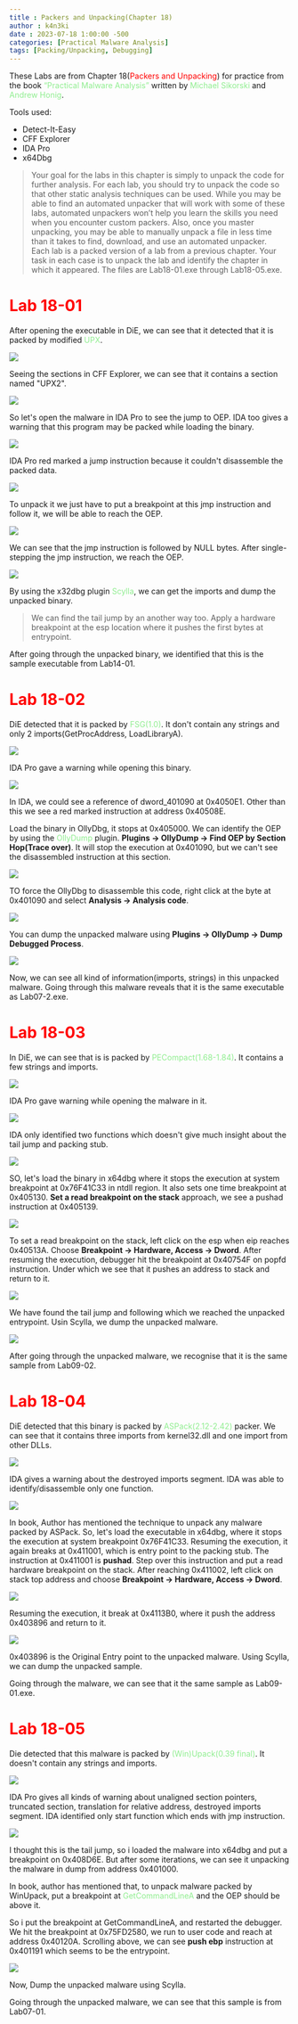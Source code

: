 ```yaml
---
title : Packers and Unpacking(Chapter 18)
author : k4n3ki
date : 2023-07-18 1:00:00 -500
categories: [Practical Malware Analysis]
tags: [Packing/Unpacking, Debugging]
---
```


These Labs are from Chapter 18(<span style="color:red">Packers and Unpacking</span>) for practice from the book <span style="color:lightgreen">“Practical Malware Analysis”</span> written by <span style="color:lightgreen">Michael Sikorski</span> and <span style="color:lightgreen">Andrew Honig</span>.


Tools used:
- Detect-It-Easy
- CFF Explorer
- IDA Pro
- x64Dbg

> Your goal for the labs in this chapter is simply to unpack the code for further analysis. For each lab, you should try to unpack the code so that other static analysis techniques can be used. While you may be able to find an automated unpacker that will work with some of these labs, automated unpackers won’t help you learn the skills you need when you encounter custom packers. Also, once you master unpacking, you may be able to manually unpack a file in less time than it takes to find, download, and use an automated unpacker.
<br/> Each lab is a packed version of a lab from a previous chapter. Your task in each case is to unpack the lab and identify the chapter in which it appeared. The files are Lab18-01.exe through Lab18-05.exe.

# <span style="color:red">Lab 18-01</span>

After opening the executable in DiE, we can see that it detected that it is packed by modified <span style="color:lightgreen">UPX</span>.

<img src="/assets/img/lab18/1die.png">

Seeing the sections in CFF Explorer, we can see that it contains a section named "UPX2".

<img src="/assets/img/lab18/1cff.png">

So let's open the malware in IDA Pro to see the jump to OEP. IDA too gives a warning that this program may be packed while loading the binary.

<img src="/assets/img/lab18/1idawarning.png">

IDA Pro red marked a jump instruction because it couldn't disassemble the packed data.

<img src="/assets/img/lab18/1idajmp.png">

To unpack it we just have to put a breakpoint at this jmp instruction and follow it, we will be able to reach the OEP.

<img src="/assets/img/lab18/1bp.png">

We can see that the jmp instruction is followed by NULL bytes. After single-stepping the jmp instruction, we reach the OEP.

<img src="/assets/img/lab18/1scylla.png">

By using the x32dbg plugin <span style="color:lightgreen">Scylla</span>, we can get the imports and dump the unpacked binary.

> We can find the tail jump by an another way too. Apply a hardware breakpoint at the esp location where it pushes the first bytes at entrypoint.

After going through the unpacked binary, we identified that this is the sample executable from Lab14-01.

# <span style="color:red">Lab 18-02</span>

DiE detected that it is packed by <span style="color:lightgreen">FSG(1.0)</span>. It don't contain any strings and only 2 imports(GetProcAddress, LoadLibraryA).

<img src="/assets/img/lab18/2die.png">

IDA Pro gave a warning while opening this binary.

<img src="/assets/img/lab18/2idawarning.png">

In IDA, we could see a reference of dword_401090 at 0x4050E1. Other than this we see a red marked instruction at address 0x40508E.

Load the binary in OllyDbg, it stops at 0x405000. We can identify the OEP by using the <span style="color:lightgreen">OllyDump</span> plugin. **Plugins -> OllyDump -> Find OEP by Section Hop(Trace over)**. It will stop the execution at 0x401090, but we can't see the disassembled instruction at this section. 

<img src="/assets/img/lab18/2trace.png">

TO force the OllyDbg to disassemble this code, right click at the byte at 0x401090 and select **Analysis -> Analysis code**.

<img src="/assets/img/lab18/2code.png">

You can dump the unpacked malware using **Plugins -> OllyDump -> Dump Debugged Process**.

<img src="/assets/img/lab18/2dump.png">

Now, we can see all kind of information(imports, strings) in this unpacked malware. Going through this malware reveals that it is the same executable as Lab07-2.exe.


# <span style="color:red">Lab 18-03</span>

In DiE, we can see that is is packed by <span style="color:lightgreen">PECompact(1.68-1.84)</span>. It contains a few strings and imports.

<img src="/assets/img/lab18/3die.png">

IDA Pro gave warning while opening the malware in it.

<img src="/assets/img/lab18/3idawarning.png">

IDA only identified two functions which doesn't give much insight about the tail jump and packing stub.

<img src="/assets/img/lab18/3ida.png">

SO, let's load the binary in x64dbg where it stops the execution at system breakpoint at 0x76F41C33 in ntdll region. It also sets one time breakpoint at 0x405130. **Set a read breakpoint on the stack** approach, we see a pushad instruction at 0x405139.

<img src="/assets/img/lab18/3pushad.png">

To set a read breakpoint on the stack, left click on the esp when eip reaches 0x40513A. Choose **Breakpoint -> Hardware, Access -> Dword**. After resuming the execution, debugger hit the breakpoint at 0x40754F on popfd instruction. Under which we see that it pushes an address to stack and return to it.

<img src="/assets/img/lab18/3ret.png">

We have found the tail jump and following which we reached the unpacked entrypoint. Usin Scylla, we dump the unpacked malware. 

<img src="/assets/img/lab18/3dump.png">

After going through the unpacked malware, we recognise that it is the same sample from Lab09-02.


# <span style="color:red">Lab 18-04</span>

DiE detected that this binary is packed by <span style="color:lightgreen">ASPack(2.12-2.42)</span> packer. We can see that it contains three imports from kernel32.dll and one import from other DLLs.

<img src="/assets/img/lab18/4die.png">

IDA gives a warning about the destroyed imports segment. IDA was able to identify/disassemble only one function.

<img src="/assets/img/lab18/4ida.png">

In book, Author has mentioned the technique to unpack any malware packed by ASPack. So, let's load the executable in x64dbg, where it stops the execution at system breakpoint 0x76F41C33. Resuming the execution, it again breaks at 0x411001, which is entry point to the packing stub. The instruction at 0x411001 is **pushad**. Step over this instruction and put a read hardware breakpoint on the stack. After reaching 0x411002, left click on stack top address and choose **Breakpoint -> Hardware, Access -> Dword**.

<img src="/assets/img/lab18/4stack.png">

Resuming the execution, it break at 0x4113B0, where it push the address 0x403896 and return to it.

<img src="/assets/img/lab18/4ret.png">

0x403896 is the Original Entry point to the unpacked malware. Using Scylla, we can dump the unpacked sample.

Going through the malware, we can see that it the same sample as Lab09-01.exe.

# <span style="color:red">Lab 18-05</span>

Die detected that this malware is packed by <span style="color:lightgreen">(Win)Upack(0.39 final)</span>. It doesn't contain any strings and imports.

<img src="/assets/img/lab18/5die.png">

IDA Pro gives all kinds of warning about unaligned section pointers, truncated section, translation for relative address, destroyed imports segment. IDA identified only start function which ends with jmp instruction. 

<img src="/assets/img/lab18/5jmpida.png">

I thought this is the tail jump, so i loaded the malware into x64dbg and put a breakpoint on 0x408D6E. But after some iterations, we can see it unpacking the malware in dump from address 0x401000.

In book, author has mentioned that, to unpack malware packed by WinUpack, put a breakpoint at <span style="color:lightgreen">GetCommandLineA</span> and the OEP should be above it.

So i put the breakpoint at GetCommandLineA, and restarted the debugger. We hit the breakpoint at 0x75FD2580, we run to user code and reach at address 0x40120A. Scrolling above, we can see **push ebp** instruction at 0x401191 which seems to be the entrypoint.

<img src="/assets/img/lab18/5oep.png">

Now, Dump the unpacked malware using Scylla.

Going through the unpacked malware, we can see that this sample is from Lab07-01.
